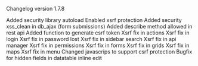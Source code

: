 Changelog version 1.7.8
 
Added security library autoload
Enabled xsrf protection
Added security xss_clean in db_ajax (form submissions)
Added describe method allowed in rest api
Added function to generate csrf token
Xsrf fix in actions
Xsrf fix in login
Xsrf fix in password lost
Xsrf fix in sidebar search
Xsrf fix in api manager
Xsrf fix in permissions
Xsrf fix in forms
Xsrf fix in grids
Xsrf fix in maps
Xsrf fix in menu
Changed javascrips to support csrf protection
Bugfix for hidden fields in datatable inline edit
